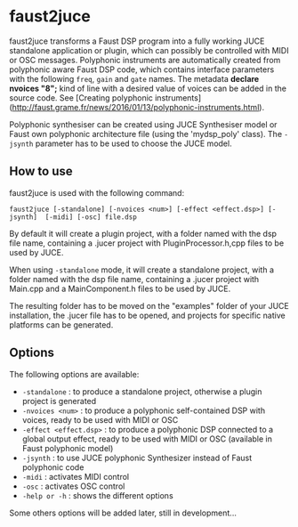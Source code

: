 # faust2juce

faust2juce transforms a Faust DSP program into a fully working JUCE standalone application or plugin, which can possibly be controlled with MIDI or OSC messages. Polyphonic instruments are automatically created from polyphonic aware Faust DSP code, which contains interface parameters with the following `freq`, `gain` and `gate` names. The metadata **declare nvoices "8";** kind of line with a desired value of voices can be added in the source code. See [Creating polyphonic instruments] (http://faust.grame.fr/news/2016/01/13/polyphonic-instruments.html). 

Polyphonic synthesiser can be created using JUCE Synthesiser model or Faust own polyphonic architecture file (using the 'mydsp_poly' class). The `-jsynth` parameter has to be used to choose the JUCE model.

## How to use

faust2juce is used with the following command: 

`faust2juce [-standalone] [-nvoices <num>] [-effect <effect.dsp>] [-jsynth]  [-midi] [-osc] file.dsp` 

By default it will create a plugin project, with a folder named with the dsp file name, containing a .jucer project with PluginProcessor.h,cpp files to be used by JUCE.

When using `-standalone` mode, it will create a standalone project, with a folder named with the dsp file name, containing a .jucer project with Main.cpp and a MainComponent.h files to be used by JUCE.

The resulting folder has to be moved on the "examples" folder of your JUCE installation, the .jucer file has to be opened, and projects for specific native platforms can be generated. 

## Options

The following options are available: 

 - `-standalone`            : to produce a standalone project, otherwise a plugin project is generated
 - `-nvoices <num>`         : to produce a polyphonic self-contained DSP with <num> voices, ready to be used with MIDI or OSC
 - `-effect <effect.dsp>`   : to produce a polyphonic DSP connected to a global output effect, ready to be used with MIDI or OSC (available in Faust polyphonic model) 
 - `-jsynth`                : to use JUCE polyphonic Synthesizer instead of Faust polyphonic code
 - `-midi`                  : activates MIDI control
 - `-osc`                   : activates OSC control
 - `-help or -h`            : shows the different options 

Some others options will be added later, still in development...


